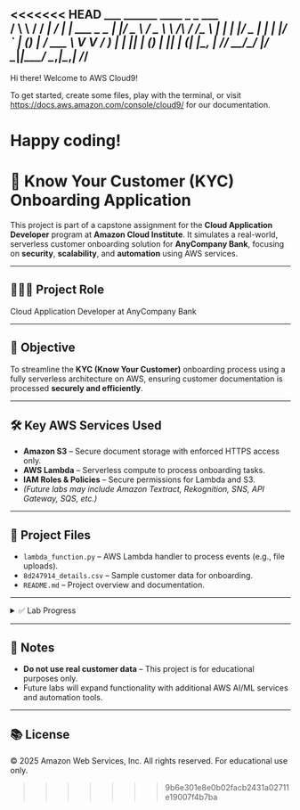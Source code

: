 <<<<<<< HEAD
         ___        ______     ____ _                 _  ___  
        / \ \      / / ___|   / ___| | ___  _   _  __| |/ _ \ 
       / _ \ \ /\ / /\___ \  | |   | |/ _ \| | | |/ _` | (_) |
      / ___ \ V  V /  ___) | | |___| | (_) | |_| | (_| |\__, |
     /_/   \_\_/\_/  |____/   \____|_|\___/ \__,_|\__,_|  /_/ 
 ----------------------------------------------------------------- 


Hi there! Welcome to AWS Cloud9!

To get started, create some files, play with the terminal,
or visit https://docs.aws.amazon.com/console/cloud9/ for our documentation.

Happy coding!
=======
# 🔐 Know Your Customer (KYC) Onboarding Application

This project is part of a capstone assignment for the **Cloud Application Developer** program at **Amazon Cloud Institute**. It simulates a real-world, serverless customer onboarding solution for **AnyCompany Bank**, focusing on **security**, **scalability**, and **automation** using AWS services.

---

## 👩🏾‍💻 Project Role
Cloud Application Developer at AnyCompany Bank

---

## 🎯 Objective
To streamline the **KYC (Know Your Customer)** onboarding process using a fully serverless architecture on AWS, ensuring customer documentation is processed **securely and efficiently**.

---

## 🛠️ Key AWS Services Used
- **Amazon S3** – Secure document storage with enforced HTTPS access only.
- **AWS Lambda** – Serverless compute to process onboarding tasks.
- **IAM Roles & Policies** – Secure permissions for Lambda and S3.
- *(Future labs may include Amazon Textract, Rekognition, SNS, API Gateway, SQS, etc.)*

---

## 📂 Project Files
- `lambda_function.py` – AWS Lambda handler to process events (e.g., file uploads).
- `8d247914_details.csv` – Sample customer data for onboarding.
- `README.md` – Project overview and documentation.

---

<details>
<summary>✅ Lab Progress</summary>

### ✅ Lab 1
- Created and secured an Amazon S3 bucket for customer documents.
- Wrote and uploaded a Lambda function.
- Configured IAM roles and permissions for secure access.
- Documented setup steps and tested integration between services.

### ✅ Lab 2
- Created DynamoDB table to store customer metadata.
- Created SNS topic for onboarding notifications.
- Subscribed to SNS with an email address.
- Updated IAM policies to allow access to DynamoDB and SNS.

### ✅ Lab 3
- Built `DocumentLambdaFunction` triggered by `.zip` uploads to S3.
- Extracted and uploaded unzipped files to `unzipped/` prefix.
- Parsed and logged file names (e.g., app_uuid, selfie, license) to CloudWatch Logs.

### ✅ Lab 4
- Parsed customer metadata from `.csv` file inside the `.zip`.
- Stored metadata in DynamoDB.
- Prepared inputs for text extraction and identity matching in future labs.

### 🧪 Planned: Lab 5
- Integrate Amazon Textract for license info extraction.
- Compare extracted data with CSV for accuracy.


### 🧪 Planned: Lab 6
- Use Amazon Rekognition to verify face match between selfie and license photo.

### 🧪 Planned: Lab 7
- Use Amazon SQS for async third-party driver’s license validation.
- Send SNS notifications with final onboarding result.

</details>

---

## 📌 Notes
- **Do not use real customer data** – This project is for educational purposes only.
- Future labs will expand functionality with additional AWS AI/ML services and automation tools.

---

## 📚 License
© 2025 Amazon Web Services, Inc. All rights reserved. For educational use only.
>>>>>>> 9b6e301e8e0b02facb2431a02711e19007f4b7ba
